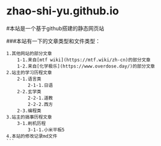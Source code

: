 # zhao-shi-yu.github.io

#本站是一个基于github搭建的静态网页站

###本站有一下的文章类型和文件类型：
````
1.其他网站的部分文章
    1-1.来自[mtf wiki](https://mtf.wiki/zh-cn)的部分文章
    1-2.来自[化学极乐](https://www.overdose.day/)的部分文章
2.站主的学习历程文章
    2-1.语言类
        2-1-1.日语
    2-2.玄学类
        2-2-1.道教
        2-2-2.西方
    2-3.编程类
3.站主的搞事历程文章
    3-1.刷机历程
        3-1-1.小米平板5
4.本站的修改记录md文件
```
